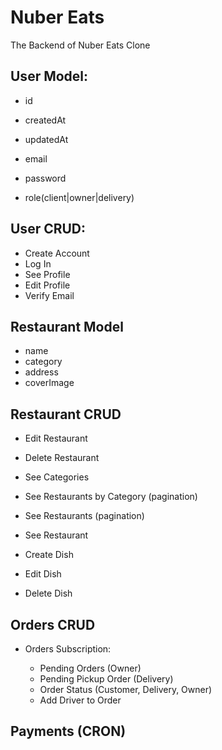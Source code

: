# Nuber Eats

The Backend of Nuber Eats Clone

## User Model:

- id
- createdAt
- updatedAt

- email
- password
- role(client|owner|delivery)

## User CRUD:

- Create Account
- Log In
- See Profile
- Edit Profile
- Verify Email

## Restaurant Model

- name
- category
- address
- coverImage

## Restaurant CRUD

- Edit Restaurant
- Delete Restaurant

- See Categories
- See Restaurants by Category (pagination)
- See Restaurants (pagination)
- See Restaurant

- Create Dish
- Edit Dish
- Delete Dish

## Orders CRUD

- Orders Subscription:

  - Pending Orders (Owner)
  - Pending Pickup Order (Delivery)
  - Order Status (Customer, Delivery, Owner)
  - Add Driver to Order

## Payments (CRON)
